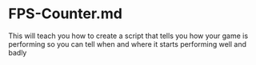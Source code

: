# FPS-Counter.md
This will teach you how to create a script that tells you how your game is performing so you can tell when and where it starts performing well and badly
